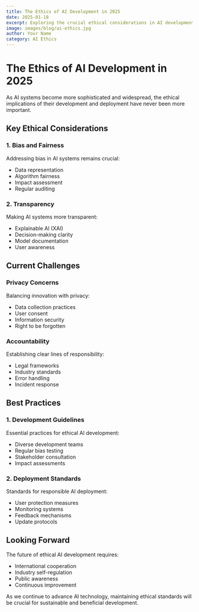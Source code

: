 ```yaml
---
title: The Ethics of AI Development in 2025
date: 2025-01-18
excerpt: Exploring the crucial ethical considerations in AI development and deployment, from bias mitigation to transparency.
image: images/blog/ai-ethics.jpg
author: Your Name
category: AI Ethics
---
```


# The Ethics of AI Development in 2025

As AI systems become more sophisticated and widespread, the ethical implications of their development and deployment have never been more important.

## Key Ethical Considerations

### 1. Bias and Fairness
Addressing bias in AI systems remains crucial:
- Data representation
- Algorithm fairness
- Impact assessment
- Regular auditing

### 2. Transparency
Making AI systems more transparent:
- Explainable AI (XAI)
- Decision-making clarity
- Model documentation
- User awareness

## Current Challenges

### Privacy Concerns
Balancing innovation with privacy:
- Data collection practices
- User consent
- Information security
- Right to be forgotten

### Accountability
Establishing clear lines of responsibility:
- Legal frameworks
- Industry standards
- Error handling
- Incident response

## Best Practices

### 1. Development Guidelines
Essential practices for ethical AI development:
- Diverse development teams
- Regular bias testing
- Stakeholder consultation
- Impact assessments

### 2. Deployment Standards
Standards for responsible AI deployment:
- User protection measures
- Monitoring systems
- Feedback mechanisms
- Update protocols

## Looking Forward

The future of ethical AI development requires:
- International cooperation
- Industry self-regulation
- Public awareness
- Continuous improvement

As we continue to advance AI technology, maintaining ethical standards will be crucial for sustainable and beneficial development.
